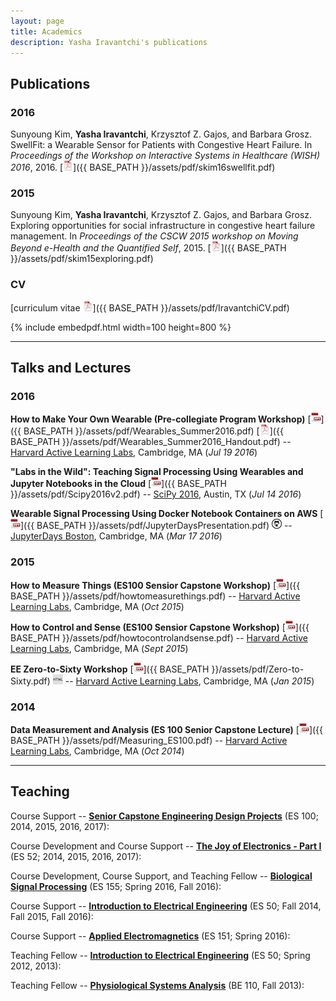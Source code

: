 ```yaml
---
layout: page
title: Academics
description: Yasha Iravantchi's publications
---
```



## Publications

### 2016

Sunyoung Kim, **Yasha Iravantchi**, Krzysztof Z. Gajos, and Barbara Grosz. SwellFit: a Wearable Sensor for Patients with Congestive Heart Failure. In *Proceedings of the Workshop on Interactive Systems in Healthcare (WISH) 2016*, 2016.
[![pdf](/assets/icons16/pdf-icon.png)]({{ BASE_PATH }}/assets/pdf/skim16swellfit.pdf)


### 2015

Sunyoung Kim, **Yasha Iravantchi**, Krzysztof Z. Gajos, and Barbara Grosz. Exploring opportunities for social infrastructure in congestive heart failure management. In *Proceedings of the CSCW 2015 workshop on Moving Beyond e-Health and the Quantified Self*, 2015.
[![pdf](/assets/icons16/pdf-icon.png)]({{ BASE_PATH }}/assets/pdf/skim15exploring.pdf)

### CV

[curriculum vitae ![CV as pdf](/assets/icons16/pdf-icon.png)]({{ BASE_PATH }}/assets/pdf/IravantchiCV.pdf)

{% include embedpdf.html width=100 height=800 %}


---

## Talks and Lectures

###  2016

**How to Make Your Own Wearable (Pre-collegiate Program Workshop)**
[![ppt](/assets/icons16/ppt-icon.png)]({{ BASE_PATH }}/assets/pdf/Wearables_Summer2016.pdf)
[![pdf](/assets/icons16/pdf-icon.png)]({{ BASE_PATH }}/assets/pdf/Wearables_Summer2016_Handout.pdf) -- [Harvard Active Learning Labs](https://www.seas.harvard.edu/active-learning-labs), Cambridge, MA 
(_Jul 19 2016_)

**"Labs in the Wild": Teaching Signal Processing Using Wearables and Jupyter Notebooks in the Cloud**
[![ppt](/assets/icons16/ppt-icon.png)]({{ BASE_PATH }}/assets/pdf/Scipy2016v2.pdf) -- [SciPy 2016](http://scipy2016.scipy.org/ehome/index.php?eventid=146062&tabid=332930&), Austin, TX
(_Jul 14 2016_)


**Wearable Signal Processing Using Docker Notebook Containers on AWS**
[![ppt](/assets/icons16/ppt-icon.png)]({{ BASE_PATH }}/assets/pdf/JupyterDaysPresentation.pdf)
[![github](/assets/icons16/github-icon.png)](https://github.com/odewahn/jdboston16) -- [JupyterDays Boston](http://altbibl.io/gazette/jupyterdays-day-1/), Cambridge, MA
(_Mar 17 2016_)



###  2015


**How to Measure Things (ES100 Sensior Capstone Workshop)**
[![ppt](/assets/icons16/ppt-icon.png)]({{ BASE_PATH }}/assets/pdf/howtomeasurethings.pdf) -- [Harvard Active Learning Labs](https://www.seas.harvard.edu/active-learning-labs), Cambridge, MA 
(_Oct 2015_)

**How to Control and Sense (ES100 Sensior Capstone Workshop)**
[![ppt](/assets/icons16/ppt-icon.png)]({{ BASE_PATH }}/assets/pdf/howtocontrolandsense.pdf) -- [Harvard Active Learning Labs](https://www.seas.harvard.edu/active-learning-labs), Cambridge, MA 
(_Sept 2015_)

**EE Zero-to-Sixty Workshop**
[![ppt](/assets/icons16/ppt-icon.png)]({{ BASE_PATH }}/assets/pdf/Zero-to-Sixty.pdf)
[![html](/assets/icons16/html-icon.png)](https://www.seas.harvard.edu/teaching-labs/wintersession-2015) -- [Harvard Active Learning Labs](https://www.seas.harvard.edu/active-learning-labs), Cambridge, MA 
(_Jan 2015_)



###  2014

**Data Measurement and Analysis (ES 100 Senior Capstone Lecture)**
[![ppt](/assets/icons16/ppt-icon.png)]({{ BASE_PATH }}/assets/pdf/Measuring_ES100.pdf) -- [Harvard Active Learning Labs](https://www.seas.harvard.edu/active-learning-labs), Cambridge, MA 
(_Oct 2014_)


---

## Teaching


Course Support -- **[Senior Capstone Engineering Design Projects](http://isites.harvard.edu/course/colgsas-7535)** (ES 100; 2014, 2015, 2016, 2017): 



Course Development and Course Support -- **[The Joy of Electronics - Part I](https://locator.tlt.harvard.edu/course/colgsas-109809)** (ES 52; 2014, 2015, 2016, 2017): 


Course Development, Course Support, and Teaching Fellow -- **[Biological Signal Processing](https://courses.harvard.edu/detail?q=id:d_colgsas_2015_2_109358_001&returnUrl=search%3Ffq_school_nm%3Dschool_nm%253A%2522Faculty%2520of%2520Arts%2520and%2520Sciences%2522%26fq_dept_area_category%3Ddept_area_category%253A%2522Engineering%2520Sciences%2522%26q%3D%26sort%3Dcourse_title%2520asc%26start%3D0%26rows%3D25)** (ES 155; Spring 2016, Fall 2016): 





Course Support -- **[Introduction to Electrical Engineering](http://isites.harvard.edu/course/colgsas-4499)** (ES 50; Fall 2014, Fall 2015, Fall 2016): 




Course Support -- **[Applied Electromagnetics](https://locator.tlt.harvard.edu/course/colgsas-143005)** (ES 151; Spring 2016): 

	


Teaching Fellow -- **[Introduction to Electrical Engineering](http://isites.harvard.edu/course/colgsas-4499)** (ES 50; Spring 2012, 2013): 


	

Teaching Fellow -- **[Physiological Systems Analysis](http://isites.harvard.edu/course/colgsas-8197)** (BE 110, Fall 2013): 




